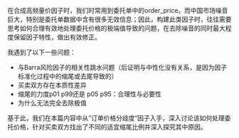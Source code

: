 在合成高频量价因子时，我们时常用到委托单中的order_price。而中国市场噪音巨大，特别是委托单数据中含有很多无效信息；因此，构建此类因子时，往往需要思考如何合理有效地处理委托价格的极端值导致的问题，在去除噪音的同时最大程度保留因子特性，做出有效修正。

我遇到了以下一些问题：

- 与Barra风险因子的相关性跳水问题（后证明与中性化没有关系，是因为因子标准化过程中的缩尾或去尾导致的）
- 买卖双方存在本质性差异
- 缩尾的力度p01 p99还是 p05 p95：合理性与必要性
- 为什么无法完全去除极值

基于此，我们在本篇内容中从”订单价格分歧度“因子入手，深入讨论该如何处理委托价格，针对买卖双方找出了不同的适宜缩尾比例并深入探究其中原因。
